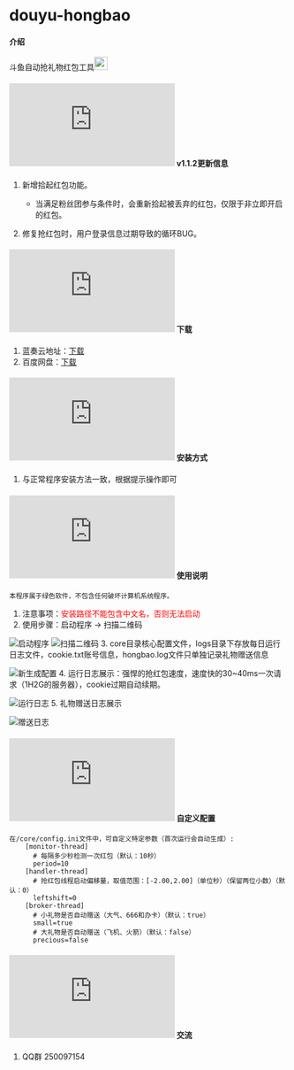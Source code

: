 # douyu-hongbao

#### 介绍
斗鱼自动抢礼物红包工具<img src="https://images.gitee.com/uploads/images/2020/1116/165713_916299e5_2268103.png" width = "24" height = "24"/>

#### ![更新v1.1.2](https://www.easyicon.net/api/resizeApi.php?id=1143807&size=24) v1.1.2更新信息
1. 新增拾起红包功能。
	
	- 当满足粉丝团参与条件时，会重新拾起被丢弃的红包，仅限于非立即开启的红包。 

2. 修复抢红包时，用户登录信息过期导致的循环BUG。

#### ![下载](https://www.easyicon.net/api/resizeApi.php?id=1225445&size=24) 下载

1. 蓝奏云地址：[下载](https://yijianguanzhu.lanzous.com/ikettjcro5c)
2. 百度网盘：[下载](https://pan.baidu.com/s/15AmtO0vTh7d_Qt8CfG1E2g "提取码: 9ijz")

#### ![安装教程](https://www.easyicon.net/api/resizeApi.php?id=1211336&size=24) 安装方式

1. 与正常程序安装方法一致，根据提示操作即可

#### ![说明](https://www.easyicon.net/api/resizeApi.php?id=1215091&size=24) 使用说明
    本程序属于绿色软件，不包含任何破坏计算机系统程序。

1. 注意事项：<font color=red>安装路径不能包含中文名，否则无法启动</font>
2. 使用步骤：启动程序 -> 扫描二维码

![启动程序](https://images.gitee.com/uploads/images/2020/1117/133300_4cdb1d85_7859954.png "启动程序")
![扫描二维码](https://images.gitee.com/uploads/images/2020/1117/133423_493a7593_7859954.png "扫描二维码")
3. core目录核心配置文件，logs目录下存放每日运行日志文件，cookie.txt账号信息，hongbao.log文件只单独记录礼物赠送信息

![新生成配置](https://images.gitee.com/uploads/images/2020/1117/135119_c9f3acca_7859954.png "新生成文件")
4. 运行日志展示：强悍的抢红包速度，速度快的30~40ms一次请求（1H2G的服务器），cookie过期自动续期。

![运行日志](https://images.gitee.com/uploads/images/2020/1117/135626_f2375e9b_7859954.png "运行日志")
5. 礼物赠送日志展示

![赠送日志](https://images.gitee.com/uploads/images/2020/1117/140106_344dfbce_7859954.png "赠送日志")

#### ![配置](https://www.easyicon.net/api/resizeApi.php?id=1183257&size=24) 自定义配置
    在/core/config.ini文件中，可自定义特定参数（首次运行会自动生成）:
        [monitor-thread]
          # 每隔多少秒检测一次红包（默认：10秒）
		  period=10
		[handler-thread]
		  # 抢红包线程启动偏移量，取值范围：[-2.00,2.00]（单位秒）（保留两位小数）（默认：0）
		  leftshift=0
		[broker-thread]
		  # 小礼物是否自动赠送（大气、666和办卡）（默认：true）
		  small=true
          # 大礼物是否自动赠送（飞机、火箭）（默认：false）
		  precious=false

#### ![交流](https://www.easyicon.net/api/resizeApi.php?id=550214&size=24) 交流

1. QQ群 250097154